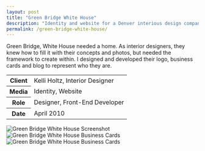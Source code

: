 ```yaml
---
layout: post
title: "Green Bridge White House"
description: "Identity and website for a Denver interious design company"
permalink: /green-bridge-white-house/
---
```


<section class="border-bottom-gray">
	<div class="grid-frame soft-sides hard@md">
		<div class="grid">
			<div class="grid-cell soft-triple-top soft-sides soft-triple-sides@md soft-triple-bottom@md 2/3@md">
				<p>Green Bridge, White House needed a home. As interior designers, they knew how to fill it with their concepts and photos, but needed the framework to create within. I designed and developed their logo, business cards and blog to represent who they are.</p>
			</div>
			<div class="grid-cell soft-sides soft-triple-bottom soft-double-top soft-triple-sides@md soft-triple-top@md 1/3@md">
				<table>
					<tbody>
						<tr>
							<th>Client</th>
							<td>Kelli Holtz, Interior Designer</td>
						</tr>
						<tr>
							<th>Media</th>
							<td>Identity, Website</td>
						</tr>
						<tr>
							<th>Role</th>
							<td>Designer, Front-End Developer</td>
						</tr>
						<tr>
							<th>Date</th>
							<td>April 2010</td>
						</tr>
					</tbody>
				</table>
			</div>
		</div>
	</div>
</section>
<section class="border-bottom-gray bg-silver@md">
	<div class="grid-frame soft-triple-ends soft-double-sides soft-triple-sides@md">
		<div class="grid grid-with-gutter">
			<div class="grid-cell">
				<img src="https://jessetrippecdn.appspot.com/images/gbwh-1.png" alt="Green Bridge White House Screenshot" class="project-img">
				<div class="grid grid-with-gutter">
					<div class="grid-cell 1/2@md">
						<img src="https://jessetrippecdn.appspot.com/images/gbwh-2.png" alt="Green Bridge White House Business Cards" class="project-img flush-bottom@md">
					</div>
					<div class="grid-cell 1/2@md">
						<img src="https://jessetrippecdn.appspot.com/images/gbwh-3.png" alt="Green Bridge White House Business Cards" class="project-img flush-bottom">
					</div>
				</div>
			</div>
		</div>
	</div>
</section>
